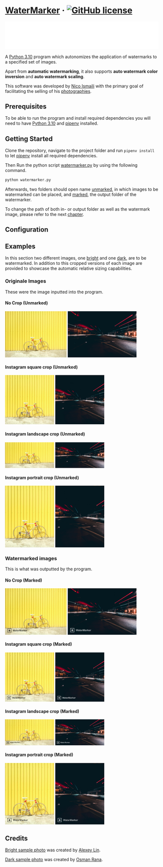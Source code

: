 # [WaterMarker](https://nico.ismaili.de/) &middot; [![GitHub license](https://img.shields.io/badge/license-MIT-blue.svg)](https://github.com/ismailinico/watermarker/blob/main/LICENSE)

![Logo](resource/watermark/sample.png)

A [Python 3.10](https://www.python.org/downloads/) program which autonomizes the application of watermarks to a specified set of images.

Apart from **automatic watermarking**, it also supports **auto watermark color inversion** and **auto watermark scaling**.

This software was developed by [Nico Ismaili](https://nico.ismaili.de/) with the primary goal of facilitating the selling of his [photographies](https://nico.ismaili.de/).

## Prerequisites

To be able to run the program and install required dependencies you will need to have [Python 3.10](https://www.python.org/downloads/) and [pipenv](https://pipenv.pypa.io/en/latest/) installed.

## Getting Started

Clone the repository, navigate to the project folder and run `pipenv install` to let [pipenv](https://pipenv.pypa.io/en/latest/) install all required dependencies.

Then Run the python script [watermarker.py](./src/watermarker.py) by using the following command.

```cmd
python watermarker.py
```

Afterwards, two folders should open name [unmarked](resource/unmarked/), in which images to be watermarked can be placed, and [marked](resource/marked/), the output folder of the watermarker.

To change the path of both in- or output folder as well as the watermark image, please refer to the next [chapter](#Configuration).

## Configuration

## Examples

In this section two different images, one [bright](./resource/unmarked/bright_og.jpg) and one [dark](./resource/unmarked/dark_og.jpg), are to be watermarked. In addition to this cropped versions of each image are provided to showcase the automatic relative sizing capabilities.

### Originale Images

These were the image inputted into the program.

#### No Crop (Unmarked)

[<img src="resource/unmarked/bright_og.jpg" alt="A white bicycle infront of a yellow container on a sandy road" width="40%"/>](resource/unmarked/bright_og.jpg)
[<img src="resource/unmarked/dark_og.jpg" alt="A long exposure of a street at night" width="45%"/>](resource/unmarked/dark_og.jpg)

#### Instagram square crop (Unmarked)

[<img src="resource/unmarked/bright_1x1.jpg" alt="A white bicycle infront of a yellow container on a sandy road" width="32%"/>](resource/unmarked/bright_1x1.jpg)
[<img src="resource/unmarked/dark_1x1.jpg" alt="A long exposure of a street at night" width="32%"/>](unmarked/dark_1x1.jpg)

#### Instagram landscape crop (Unmarked)

[<img src="resource/unmarked/bright_2x1.jpg" alt="A white bicycle infront of a yellow container on a sandy road" width="32%"/>](resource/unmarked/bright_2x1.jpg)
[<img src="resource/unmarked/dark_2x1.jpg" alt="A long exposure of a street at night" width="32%"/>](unmarked/dark_2x1.jpg)

#### Instagram portrait crop (Unmarked)

[<img src="resource/unmarked/bright_4x5.jpg" alt="A white bicycle infront of a yellow container on a sandy road" width="32%"/>](unmarked/bright_4x5.jpg)
[<img src="resource/unmarked/dark_4x5.jpg" alt="A long exposure of a street at night" width="32%"/>](unmarked/dark_4x5.jpg)

### Watermarked images

This is what was outputted by the program.

#### No Crop (Marked)

[<img src="resource/marked/bright_og_marked.jpg" alt="A white bicycle infront of a yellow container on a sandy road" width="40%"/>](resource/marked/bright_og_marked.jpg)
[<img src="resource/marked/dark_og_marked.jpg" alt="A long exposure of a street at night" width="45%"/>](resource/marked/dark_og_marked.jpg)

#### Instagram square crop (Marked)

[<img src="resource/marked/bright_1x1_marked.jpg" alt="A white bicycle infront of a yellow container on a sandy road" width="32%"/>](resource/marked/bright_1x1_marked.jpg)
[<img src="resource/marked/dark_1x1_marked.jpg" alt="A long exposure of a street at night" width="32%"/>](marked/dark_1x1_marked.jpg)

#### Instagram landscape crop (Marked)

[<img src="resource/marked/bright_2x1_marked.jpg" alt="A white bicycle infront of a yellow container on a sandy road" width="32%"/>](resource/marked/bright_2x1_marked.jpg)
[<img src="resource/marked/dark_2x1_marked.jpg" alt="A long exposure of a street at night" width="32%"/>](marked/dark_2x1_marked.jpg)

#### Instagram portrait crop (Marked)

[<img src="resource/marked/bright_4x5_marked.jpg" alt="A white bicycle infront of a yellow container on a sandy road" width="32%"/>](marked/bright_4x5_marked.jpg)
[<img src="resource/marked/dark_4x5_marked.jpg" alt="A long exposure of a street at night" width="32%"/>](marked/dark_4x5_marked.jpg)

## Credits

[Bright sample photo](resource/unmarked/bright_og.jpg) was created by [Alexey Lin](https://unsplash.com/@alex_lin?utm_source=unsplash&utm_medium=referral&utm_content=creditCopyText).

[Dark sample photo](resource/unmarked/dark_og.jpg) was created by [Osman Rana](https://unsplash.com/@osmanrana?utm_source=unsplash&utm_medium=referral&utm_content=creditCopyText).
  